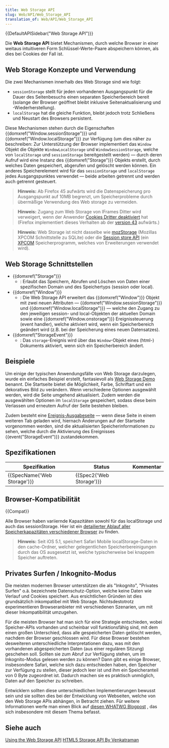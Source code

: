```yaml
---
title: Web Storage API
slug: Web/API/Web_Storage_API
translation_of: Web/API/Web_Storage_API
---
```

{{DefaultAPISidebar("Web Storage API")}}

Die **Web Storage API** bietet Mechanismen, durch welche Browser in einer weitaus intuitiveren Form Schlüssel-Werte-Paare abspeichern können, als dies bei Cookies der Fall ist.

## Web Storage Konzepte und Verwendung

Die zwei Mechanismen innerhalb des Web Storage sind wie folgt:

- `sessionStorage` stellt für jeden vorhandenen Ausgangspunkt für die Dauer des Seitenbesuchs einen separaten Speicherbereich bereit (solange der Browser geöffnet bleibt inklusive Seitenaktualisierung und -Wiederherstellung).
- `localStorage` hat die gleiche Funktion, bleibt jedoch trotz Schließens und Neustart des Browsers persistent.

Diese Mechanismen stehen durch die Eigenschaften {{domxref("Window.sessionStorage")}} und {{domxref("Window.localStorage")}} zur Verfügung (um dies näher zu beschreiben: Zur Unterstützung der Browser implementiert das `Window` Objekt die Objekte `WindowLocalStorage` und `WindowSessionStorage`, welche von `localStorage` und `sessionStorage` bereitgestellt werden) — durch deren Aufruf wird eine Instanz des {{domxref("Storage")}} Objekts erstellt, durch welches Daten gespeichert, abgerufen und gelöscht werden können. Ein anderes Speicherelement wird für das `sessionStorage` und `localStorage` jedes Ausgangspunktes verwendet — beide arbeiten getrennt und werden auch getrennt gesteuert.

> **Hinweis:** Ab Firefox 45 aufwärts wird die Datenspeicherung pro Ausgangspunkt auf 10MB begrenzt, um Speicherprobleme durch übermäßige Verwendung des Web storage zu vermeiden.

> **Hinweis:** Zugang zum Web Storage von IFrames Ditter wird verweigert, wenn der Anwender [Cookies Dritter deaktiviert](https://support.mozilla.org/de/kb/disable-third-party-cookies) hat (Firefox implementiert dieses Verhalten ab der [version 43](/de/docs/Mozilla/Firefox/Releases/43) aufwärts.)

> **Hinweis:** Web Storage ist nicht dasselbe wie [mozStorage](/de/docs/Storage "Storage") (Mozillas XPCOM Schnittstelle zu SQLite) oder die [Session store API](/de/docs/Session_store_API "Session_store_API") (ein [XPCOM](/de/docs/XPCOM "XPCOM") Speicherprogramm, welches von Erweiterungen verwendet wird).

## Web Storage Schnittstellen

- {{domxref("Storage")}}
  - : Erlaubt das Speichern, Abrufen und Löschen von Daten einer spezifischen Domain und des Speichertyps (session oder local).
- {{domxref("Window")}}
  - : Die Web Storage API erweitert das {{domxref("Window")}} Objekt mit zwei neuen Attributen — {{domxref("Window.sessionStorage")}} und {{domxref("Window.localStorage")}} — welche den Zugang zu den jeweiligen session- und local-Objekten der aktuellen Domain sowie eine {{domxref("Window.onstorage")}} Ereignissteuerung (event handler), welche aktiviert wird, wenn ein Speicherbereich geändert wird (z.B. bei der Speicherung eines neuen Datensatzes).
- {{domxref("StorageEvent")}}
  - : Das `storage`-Ereignis wird über das `Window`-Objekt eines (html-) Dokuments aktiviert, wenn sich ein Speicherbereich ändert.

## Beispiele

Um einige der typischen Anwendungsfälle von Web Storage darzulegen, wurde ein einfaches Beispiel erstellt, fantasievoll als [Web Storage Demo](https://github.com/mdn/web-storage-demo) benannt. Die Startseite bietet die Möglichkeit, Farbe, Schriftart und ein dekoratives Bild zu verändern. Wenn verschiedene Optionen ausgewählt werden, wird die Seite umgehend aktualisiert. Zudem werden die ausgewählten Optionen im `localStorage` gespeichert, sodass diese beim Verlassen und erneutem Aufruf der Seite bestehen bleiben.

Zudem besteht eine [Ereignis-Ausgabeseite](https://mdn.github.io/dom-examples/web-storage/event.html) — wenn diese Seite in einem weiteren Tab geladen wird, hiernach Änderungen auf der Startseite vorgenommen werden, sind die aktualisierten Speicherinformationen zu sehen, welche durch die Aktivierung des Ereignisses {{event("StorageEvent")}} zustandekommen.

## Spezifikationen

| Spezifikation                        | Status                           | Kommentar |
| ------------------------------------ | -------------------------------- | --------- |
| {{SpecName('Web Storage')}} | {{Spec2('Web Storage')}} |           |

## Browser-Kompatibilität

{{Compat}}

Alle Browser haben variiernde Kapazitäten sowohl für das localStorage und auch das sessionStorage. Hier ist ein [detailierter Ablauf aller Speicherkapazitäten verschiedener Browser](http://dev-test.nemikor.com/web-storage/support-test/) zu finden.

> **Hinweis:** Seit iOS 5.1, speichert Safari Mobile localStorage-Daten in den cache-Ordner, welcher gelegentlichen Speicherbereinigungen durch das OS ausgesetzt ist, welche typischerweise bei knappem Speicher auftreten.

## Privates Surfen / Inkognito-Modus

Die meisten modernen Browser unterstützen die als "Inkognito", "Privates Surfen" o.ä. bezeichnete Datenschutz-Option, welche keine Daten wie Verlauf und Cookies speichert. Aus ersichtlichen Gründen ist dies grundsätzlich inkompatibel mit Web Storage. Nichtsdestotrotz experimentieren Browseranbieter mit verschiedenen Szenarien, um mit dieser Inkompatibilität umzugehen.

Für die meisten Browser hat man sich für eine Strategie entschieden, wobei Speicher-APIs vorhanden und scheinbar voll funktionsfähig sind, mit dem einen großen Unterschied, dass alle gespeicherten Daten gelöscht werden, nachdem der Browser geschlossen wird. Für diese Browser bestehen desweiteren unterschiedliche Interpretationen dazu, was mit den vorhandenen abgespeicherten Daten (aus einer regulären Sitzung) geschehen soll. Sollten sie zum Abruf zur Verfügung stehen, um im Inkognito-Modus gelesen werden zu können? Dann gibt es einige Browser, insbesondere Safari, welche sich dazu entschieden haben, den Speicher zur Verfügung zu stellen, dieser jedoch leer ist und ihm ein Speicheranteil von 0 Byte zugeordnet ist. Dadurch machen sie es praktisch unmöglich, Daten auf den Speicher zu schreiben.

Entwicklern sollten diese unterschiedlichen Implementierungen bewusst sein und sie sollten dies bei der Entwicklung von Webseiten, welche von den Web Storage APIs abhängen, in Betracht ziehen. Für weitere Informationen werfe man einen Blick auf [diesen WHATWG Blogpost](https://blog.whatwg.org/tag/localstorage) , das sich insbesondere mit diesem Thema befasst.

## Siehe auch

[Using the Web Storage API](/de/docs/Web/API/Web_Storage_API/Using_the_Web_Storage_API)
[HTML5 Storage API By Venkatraman](https://medium.com/@ramsunvtech/onfocus-html5-storage-apis-b45d92aa424b)
